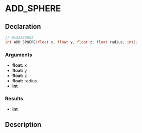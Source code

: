 # ADD_SPHERE

## Declaration
```cpp
// 0x42252652
int ADD_SPHERE(float x, float y, float z, float radius, int);
```

### Arguments
- **float:** x
- **float:** y
- **float:** z
- **float:** radius
- **int**

### Results
- **int**

## Description
